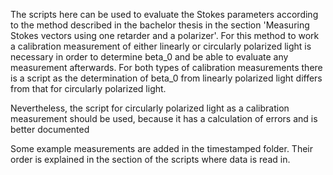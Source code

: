 The scripts here can be used to evaluate the Stokes parameters according to the method described in the bachelor thesis in the section 'Measuring Stokes vectors using one retarder and a polarizer'. For this method to work a calibration measurement of either linearly or circularly polarized light is necessary in order to determine beta_0 and be able to evaluate any measurement afterwards. For both types of calibration measurements there is a script as the determination of beta_0 from linearly polarized light differs from that for circularly polarized light. 

Nevertheless, the script for circularly polarized light as a calibration measurement should be used, because it has a calculation of      errors and is better documented

Some example measurements are added in the timestamped folder. Their order is explained in the section of the scripts where data is read in. 
